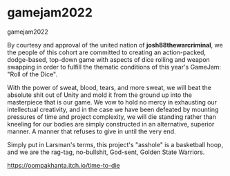 # gamejam2022
gamejam2022


By courtesy and approval of the united nation of **josh88thewarcriminal**, we the people of this cohort are committed to creating an action-packed, dodge-based, top-down game with aspects of dice rolling and weapon swapping in order to fulfill the thematic conditions of this year's GameJam: "Roll of the Dice". 

With the power of sweat, blood, tears, and more sweat, we will beat the absolute shit out of Unity and mold it from the ground up into the masterpiece that is our game. We vow to hold no mercy in exhausting our intellectual creativity, and in the case we have been defeated by mounting pressures of time and project complexity, we will die standing rather than kneeling for our bodies are simply constructed in an alternative, superior manner. A manner that refuses to give in until the very end.

Simply put in Larsman's terms, this project's "asshole" is a basketball hoop, and we are the rag-tag, no-bullshit, God-sent, Golden State Warriors.



https://oompakhanta.itch.io/time-to-die
